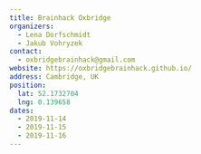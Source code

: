 ```yaml
---
title: Brainhack Oxbridge
organizers:
  - Lena Dorfschmidt
  - Jakub Vohryzek
contact:
  - oxbridgebrainhack@gmail.com
website: https://oxbridgebrainhack.github.io/
address: Cambridge, UK
position:
  lat: 52.1732704
  lng: 0.139658
dates:
  - 2019-11-14
  - 2019-11-15
  - 2019-11-16
---
```

